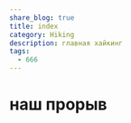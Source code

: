 ```yaml
---
share_blog: true
title: index
category: Hiking
description: главная хайкинг
tags:
  - 666
---
```



# наш прорыв